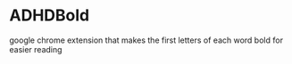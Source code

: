 # ADHDBold
google chrome extension that makes the first letters of each word bold for easier reading
